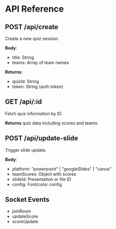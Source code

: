 
# API Reference

## POST /api/create
Create a new quiz session.

**Body**:
- title: String
- teams: Array of team names

**Returns**:
- quizId: String
- token: String (auth token)

## GET /api/:id
Fetch quiz information by ID.

**Returns** quiz data including scores and teams.

## POST /api/update-slide
Trigger slide update.

**Body**:
- platform: "powerpoint" | "googleSlides" | "canva"
- teamScores: Object with scores
- slideId: Presentation or file ID
- config: Font/color config

## Socket Events
- joinRoom
- updateScore
- scoreUpdate
